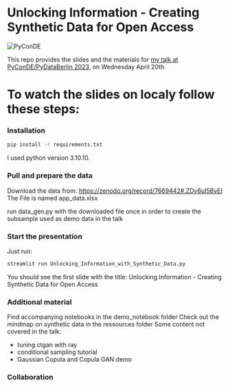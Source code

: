 Unlocking Information - 
Creating Synthetic Data for Open Access
===

![PyConDE](./images/pyconde_official.png)

This repo provides the slides and the materials
for [my talk at PyConDE/PyDataBerlin 2023](https://2023.pycon.de/program/WADNGC/), on Wednesday April 20th.

# To watch the slides on localy follow these steps:

### Installation

```bash
pip install -r requirements.txt
```
I used python version 3.10.10.

### Pull and prepare the data

Download the data from:
https://zenodo.org/record/7669442#.ZDv6uI5ByEI
The File is named app_data.xlsx

run data_gen.py with the downloaded file once in order to create the subsample used as demo data in the talk


### Start the presentation

Just run:

```bash
streamlit run Unlocking_Information_with_Synthetic_Data.py
```

You should see the first slide with the title:
Unlocking Information - 
Creating Synthetic Data for Open Access

### Additional material

Find accompanying notebooks in the demo_notebook folder
Check out the mindmap on synthetic data in the ressources folder
Some content not covered in the talk:
- tuning ctgan with ray
- conditional sampling tutorial
- Gaussian Copula and Copula GAN demo

### Collaboration
